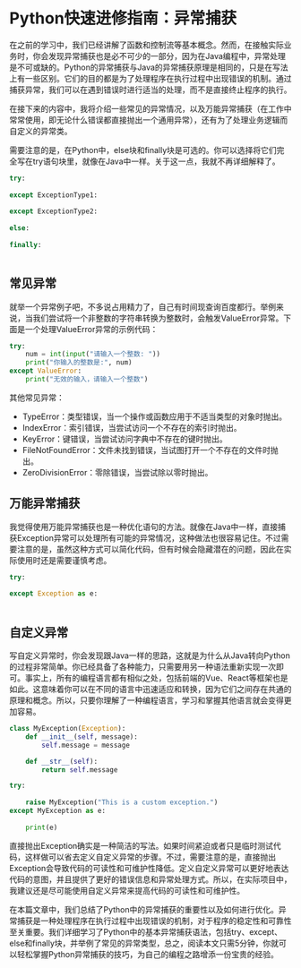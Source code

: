 # Python快速进修指南：异常捕获
在之前的学习中，我们已经讲解了函数和控制流等基本概念。然而，在接触实际业务时，你会发现异常捕获也是必不可少的一部分，因为在Java编程中，异常处理是不可或缺的。Python的异常捕获与Java的异常捕获原理是相同的，只是在写法上有一些区别。它们的目的都是为了处理程序在执行过程中出现错误的机制。通过捕获异常，我们可以在遇到错误时进行适当的处理，而不是直接终止程序的执行。

在接下来的内容中，我将介绍一些常见的异常情况，以及万能异常捕获（在工作中常常使用，即无论什么错误都直接抛出一个通用异常），还有为了处理业务逻辑而自定义的异常类。

需要注意的是，在Python中，else块和finally块是可选的。你可以选择将它们完全写在try语句块里，就像在Java中一样。关于这一点，我就不再详细解释了。

```python
try:
    
except ExceptionType1:
    
except ExceptionType2:
    
else:
    
finally:
    

```

常见异常
----

就举一个异常例子吧，不多说占用精力了，自己有时间现查询百度都行。举例来说，当我们尝试将一个非整数的字符串转换为整数时，会触发ValueError异常。下面是一个处理ValueError异常的示例代码：

```python
try:
    num = int(input("请输入一个整数: "))
    print("你输入的整数是:", num)
except ValueError:
    print("无效的输入，请输入一个整数")

```

其他常见异常：

*   TypeError：类型错误，当一个操作或函数应用于不适当类型的对象时抛出。
*   IndexError：索引错误，当尝试访问一个不存在的索引时抛出。
*   KeyError：键错误，当尝试访问字典中不存在的键时抛出。
*   FileNotFoundError：文件未找到错误，当试图打开一个不存在的文件时抛出。
*   ZeroDivisionError：零除错误，当尝试除以零时抛出。

万能异常捕获
------

我觉得使用万能异常捕获也是一种优化语句的方法。就像在Java中一样，直接捕获Exception异常可以处理所有可能的异常情况，这种做法也很容易记住。不过需要注意的是，虽然这种方式可以简化代码，但有时候会隐藏潜在的问题，因此在实际使用时还是需要谨慎考虑。

```python
try:
    
except Exception as e:
    

```

自定义异常
-----

写自定义异常时，你会发现跟Java一样的思路，这就是为什么从Java转向Python的过程非常简单。你已经具备了各种能力，只需要用另一种语法重新实现一次即可。事实上，所有的编程语言都有相似之处，包括前端的Vue、React等框架也是如此。这意味着你可以在不同的语言中迅速适应和转换，因为它们之间存在共通的原理和概念。所以，只要你理解了一种编程语言，学习和掌握其他语言就会变得更加容易。

```python
class MyException(Exception):
    def __init__(self, message):
        self.message = message

    def __str__(self):
        return self.message

try:
    
    raise MyException("This is a custom exception.")
except MyException as e:
    
    print(e)

```

直接抛出Exception确实是一种简洁的写法。如果时间紧迫或者只是临时测试代码，这样做可以省去定义自定义异常的步骤。不过，需要注意的是，直接抛出Exception会导致代码的可读性和可维护性降低。定义自定义异常可以更好地表达代码的意图，并且提供了更好的错误信息和异常处理方式。所以，在实际项目中，我建议还是尽可能使用自定义异常来提高代码的可读性和可维护性。

在本篇文章中，我们总结了Python中的异常捕获的重要性以及如何进行优化。异常捕获是一种处理程序在执行过程中出现错误的机制，对于程序的稳定性和可靠性至关重要。我们详细学习了Python中的基本异常捕获语法，包括try、except、else和finally块，并举例了常见的异常类型，总之，阅读本文只需5分钟，你就可以轻松掌握Python异常捕获的技巧，为自己的编程之路增添一份宝贵的经验。